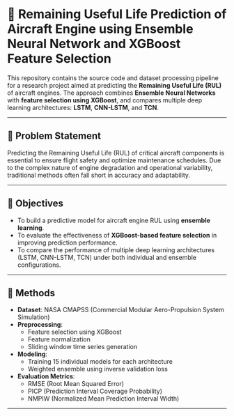 # 🚀 Remaining Useful Life Prediction of Aircraft Engine using Ensemble Neural Network and XGBoost Feature Selection

This repository contains the source code and dataset processing pipeline for a research project aimed at predicting the **Remaining Useful Life (RUL)** of aircraft engines. The approach combines **Ensemble Neural Networks** with **feature selection using XGBoost**, and compares multiple deep learning architectures: **LSTM**, **CNN-LSTM**, and **TCN**.

---

## 📌 Problem Statement

Predicting the Remaining Useful Life (RUL) of critical aircraft components is essential to ensure flight safety and optimize maintenance schedules. Due to the complex nature of engine degradation and operational variability, traditional methods often fall short in accuracy and adaptability.

---

## 🎯 Objectives

- To build a predictive model for aircraft engine RUL using **ensemble learning**.
- To evaluate the effectiveness of **XGBoost-based feature selection** in improving prediction performance.
- To compare the performance of multiple deep learning architectures (LSTM, CNN-LSTM, TCN) under both individual and ensemble configurations.

---

## 🧠 Methods

- **Dataset**: NASA CMAPSS (Commercial Modular Aero-Propulsion System Simulation)
- **Preprocessing**:
  - Feature selection using XGBoost
  - Feature normalization
  - Sliding window time series generation
- **Modeling**:
  - Training 15 individual models for each architecture
  - Weighted ensemble using inverse validation loss
- **Evaluation Metrics**:
  - RMSE (Root Mean Squared Error)
  - PICP (Prediction Interval Coverage Probability)
  - NMPIW (Normalized Mean Prediction Interval Width)

---
